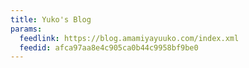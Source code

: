```yaml
---
title: Yuko's Blog
params:
  feedlink: https://blog.amamiyayuuko.com/index.xml
  feedid: afca97aa8e4c905ca0b44c9958bf9be0
---
```

